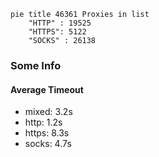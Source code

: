 
```mermaid
pie title 46361 Proxies in list
    "HTTP" : 19525
    "HTTPS": 5122
    "SOCKS" : 26138
```

### Some Info
#### Average Timeout

- mixed: 3.2s
- http: 1.2s
- https: 8.3s
- socks: 4.7s